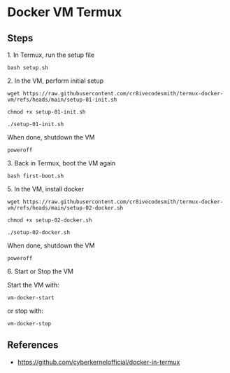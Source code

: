 # Docker VM Termux

## Steps

1\. In Termux, run the setup file

```shell
bash setup.sh
```

2\. In the VM, perform initial setup

```shell
wget https://raw.githubusercontent.com/cr8ivecodesmith/termux-docker-vm/refs/heads/main/setup-01-init.sh
```

```shell
chmod +x setup-01-init.sh
```

```shell
./setup-01-init.sh
```

When done, shutdown the VM

```shell
poweroff
```

3\. Back in Termux, boot the VM again

```shell
bash first-boot.sh
```

5\. In the VM, install docker

```shell
wget https://raw.githubusercontent.com/cr8ivecodesmith/termux-docker-vm/refs/heads/main/setup-02-docker.sh
```

```shell
chmod +x setup-02-docker.sh
```

```shell
./setup-02-docker.sh
```

When done, shutdown the VM

```shell
poweroff
```

6\. Start or Stop the VM

Start the VM with:

```shell
vm-docker-start
```

or stop with:

```shell
vm-docker-stop
```

## References

- https://github.com/cyberkernelofficial/docker-in-termux
